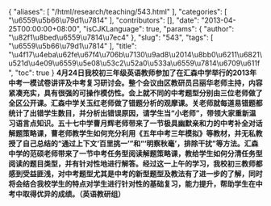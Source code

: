 {
    "aliases": [
        "/html/research/teaching/543.html"
    ],
    "categories": [
        "\u6559\u5b66\u79d1\u7814"
    ],
    "contributors": [],
    "date": "2013-04-25T00:00:00+08:00",
    "isCJKLanguage": true,
    "params": {
        "author": "\u82f1\u8bed\u6559\u7814\u7ec4"
    },
    "slug": "543",
    "tags": [
        "\u6559\u5b66\u79d1\u7814"
    ],
    "title": "\u4f17\u4eba\u62fe\u67f4\u706b\u7130\u9ad8\u2014\u8bb0\u6211\u6821\u521d\u4e09\u6559\u5e08\u53c2\u52a0\u533a\u6559\u7814\u6709\u611f",
    "toc": true
}
**4月24日我校初三年级英语教师参加了在汇森中学举行的2013年中考一模试卷讲评及中考复习研讨会。整个会议由区教研员吕丽华老师主持，内容紧凑充实，具有很强的可操作模仿性。会上就不同的中考题型分别由三位老师做了全区公开课。汇森中学关玉红老师做了错题分析的观摩课。关老师就每道易错题都统计了出错学生数目，并分析出错误原因，请学生当“小老师”，带领大家重新温习语言点知识。五十七中学曹月辉老师带来了一节极具幽默亲和力的中考补全对话解题策略课，曹老师教学生如何充分利用《五年中考三年模拟》等教材，并无私教授了自己总结的“通过上下文‘百里挑一’”和“‘明察秋毫’，排除干扰”等方法。汇森中学的范硕老师带来了一节中考任务型阅读解题策略课，教给学生如何分清任务型阅读的题目类型，并有针对性地进行解答。经过这一上午的学习，我校初三教师都感到受益匪浅，对中考题型尤其是中考的新型题型及教法有了进一步的了解，同时将会结合我校学生的特点对学生进行针对性的基础复习，能力提升，帮助学生在中考中取得优异的成绩。（英语教研组）**

